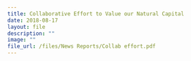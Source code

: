 ```yaml
---
title: Collaborative Effort to Value our Natural Capital
date: 2018-08-17
layout: file
description: ""
image: ""
file_url: /files/News Reports/Collab effort.pdf
---
```

